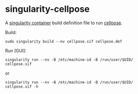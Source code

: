 # singularity-cellpose

A [singularity container](https://github.com/sylabs/singularity) build definition file to run [cellpose](https://github.com/MouseLand/cellpose). 

Build:

`sudo singularity build --nv cellpose.sif cellpose.def`

Run [GUI]:

`singularity run --nv -B /etc/machine-id -B /run/user/$UID/ cellpose.sif`

or

`singularity run --nv -B /etc/machine-id -B /run/user/$UID/ cellpose.sif -h`


